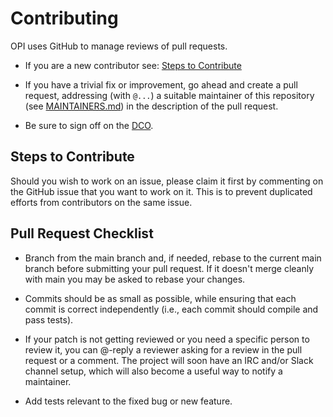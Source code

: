 # Contributing

OPI uses GitHub to manage reviews of pull requests.

* If you are a new contributor see: [Steps to Contribute](#steps-to-contribute)

* If you have a trivial fix or improvement, go ahead and create a pull request,
  addressing (with `@...`) a suitable maintainer of this repository (see
  [MAINTAINERS.md](MAINTAINERS.md)) in the description of the pull request.

* Be sure to sign off on the [DCO](https://github.com/probot/dco#how-it-works).

## Steps to Contribute

Should you wish to work on an issue, please claim it first by commenting on the
GitHub issue that you want to work on it. This is to prevent duplicated efforts
from contributors on the same issue.

## Pull Request Checklist

* Branch from the main branch and, if needed, rebase to the current main branch
  before submitting your pull request. If it doesn't merge cleanly with main
  you may be asked to rebase your changes.

* Commits should be as small as possible, while ensuring that each commit is
  correct independently (i.e., each commit should compile and pass tests).

* If your patch is not getting reviewed or you need a specific person to review
  it, you can @-reply a reviewer asking for a review in the pull request or a
  comment. The project will soon have an IRC and/or Slack channel setup, which
  will also become a useful way to notify a maintainer.

* Add tests relevant to the fixed bug or new feature.
